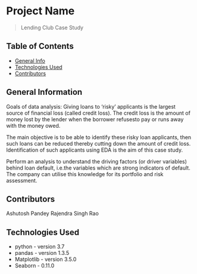 # Project Name
> Lending Club Case Study


## Table of Contents
* [General Info](#general-information)
* [Technologies Used](#technologies-used)
* [Contributors](#Contributors)


## General Information
Goals of data analysis:
Giving loans to ‘risky’ applicants is the largest source of financial loss
(called credit loss). The credit loss is the amount of money lost by the lender 
when the borrower refusesto pay or runs away with the money owed.  

The main objective is to be able to identify these risky loan applicants, 
then such loans can be reduced thereby cutting down the amount of credit loss. 
Identification of such applicants using EDA is the aim of this case study.   

Perform an analysis to understand the driving factors (or driver variables)
behind loan default, i.e.the variables which are strong indicators of default.  
The company can utilise this knowledge for its portfolio and risk assessment. 

 

## Contributors
 Ashutosh Pandey
 Rajendra Singh Rao


## Technologies Used
- python - version 3.7
- pandas - version 1.3.5
- Matplotlib - version 3.5.0
- Seaborn - 0.11.0

